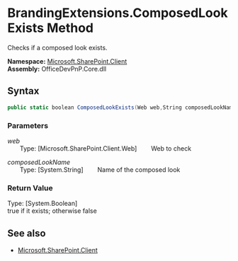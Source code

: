 # BrandingExtensions.ComposedLookExists Method  
Checks if a composed look exists.  

**Namespace:** [Microsoft.SharePoint.Client](Microsoft.SharePoint.Client.md)  
**Assembly:** OfficeDevPnP.Core.dll  
## Syntax
```C#
public static boolean ComposedLookExists(Web web,String composedLookName)
```
### Parameters
*web*  
&emsp;&emsp;Type: [Microsoft.SharePoint.Client.Web] 
&emsp;&emsp;Web to check  
  
*composedLookName*  
&emsp;&emsp;Type: [System.String] 
&emsp;&emsp;Name of the composed look  
  
### Return Value
Type: [System.Boolean]  
true if it exists; otherwise false

## See also
- [Microsoft.SharePoint.Client](Microsoft.SharePoint.Client.md)
